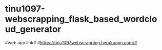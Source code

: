 # tinu1097-webscrapping_flask_based_wordcloud_generator
#web app link#
#https://tinu1097webscrapping.herokuapp.com/#
